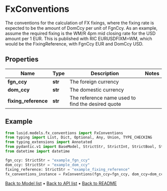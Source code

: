 # FxConventions

The conventions for the calculation of FX fixings, where the fixing rate is expected to be the amount of  DomCcy per unit of FgnCcy.  As an example, assume the required fixing is the WM/R 4pm mid closing rate for the USD amount per 1 EUR.  This is published with RIC EURUSDFIXM=WM, which would be the FixingReference, with FgnCcy EUR and DomCcy USD.
## Properties
Name | Type | Description | Notes
------------ | ------------- | ------------- | -------------
**fgn_ccy** | **str** | The foreign currency | 
**dom_ccy** | **str** | The domestic currency | 
**fixing_reference** | **str** | The reference name used to find the desired quote | 
## Example

```python
from lusid.models.fx_conventions import FxConventions
from typing import List, Dict, Optional, Any, Union, TYPE_CHECKING
from typing_extensions import Annotated
from pydantic.v1 import BaseModel, StrictStr, StrictInt, StrictBool, StrictFloat, StrictBytes, Field, validator, ValidationError, conlist, constr
from datetime import datetime

fgn_ccy: StrictStr = "example_fgn_ccy"
dom_ccy: StrictStr = "example_dom_ccy"
fixing_reference: StrictStr = "example_fixing_reference"
fx_conventions_instance = FxConventions(fgn_ccy=fgn_ccy, dom_ccy=dom_ccy, fixing_reference=fixing_reference)

```

[Back to Model list](../README.md#documentation-for-models) &#8226; [Back to API list](../README.md#documentation-for-api-endpoints) &#8226; [Back to README](../README.md)

